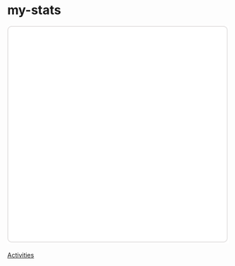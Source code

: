 # my-stats

![Stats](https://raw.githubusercontent.com/wzshiming/my-stats/master/stats.svg)

[Activities](https://github.com/wzshiming/my-stats/blob/master/activities.md)
